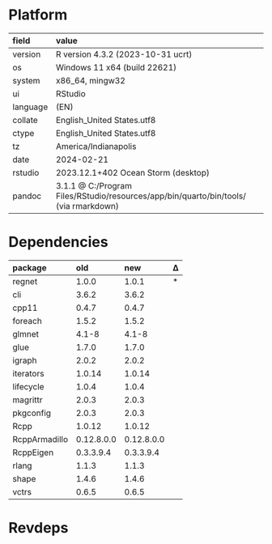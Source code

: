# Platform

|field    |value                                                                                |
|:--------|:------------------------------------------------------------------------------------|
|version  |R version 4.3.2 (2023-10-31 ucrt)                                                    |
|os       |Windows 11 x64 (build 22621)                                                         |
|system   |x86_64, mingw32                                                                      |
|ui       |RStudio                                                                              |
|language |(EN)                                                                                 |
|collate  |English_United States.utf8                                                           |
|ctype    |English_United States.utf8                                                           |
|tz       |America/Indianapolis                                                                 |
|date     |2024-02-21                                                                           |
|rstudio  |2023.12.1+402 Ocean Storm (desktop)                                                  |
|pandoc   |3.1.1 @ C:/Program Files/RStudio/resources/app/bin/quarto/bin/tools/ (via rmarkdown) |

# Dependencies

|package       |old        |new        |Δ  |
|:-------------|:----------|:----------|:--|
|regnet        |1.0.0      |1.0.1      |*  |
|cli           |3.6.2      |3.6.2      |   |
|cpp11         |0.4.7      |0.4.7      |   |
|foreach       |1.5.2      |1.5.2      |   |
|glmnet        |4.1-8      |4.1-8      |   |
|glue          |1.7.0      |1.7.0      |   |
|igraph        |2.0.2      |2.0.2      |   |
|iterators     |1.0.14     |1.0.14     |   |
|lifecycle     |1.0.4      |1.0.4      |   |
|magrittr      |2.0.3      |2.0.3      |   |
|pkgconfig     |2.0.3      |2.0.3      |   |
|Rcpp          |1.0.12     |1.0.12     |   |
|RcppArmadillo |0.12.8.0.0 |0.12.8.0.0 |   |
|RcppEigen     |0.3.3.9.4  |0.3.3.9.4  |   |
|rlang         |1.1.3      |1.1.3      |   |
|shape         |1.4.6      |1.4.6      |   |
|vctrs         |0.6.5      |0.6.5      |   |

# Revdeps

